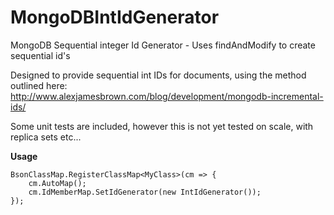 MongoDBIntIdGenerator
=====================

MongoDB Sequential integer Id Generator - Uses findAndModify to create sequential id's

Designed to provide sequential int IDs for documents, using the method outlined here: http://www.alexjamesbrown.com/blog/development/mongodb-incremental-ids/

Some unit tests are included, however this is not yet tested on scale, with replica sets etc...

**Usage**

    BsonClassMap.RegisterClassMap<MyClass>(cm => {
        cm.AutoMap();
        cm.IdMemberMap.SetIdGenerator(new IntIdGenerator());
    });
